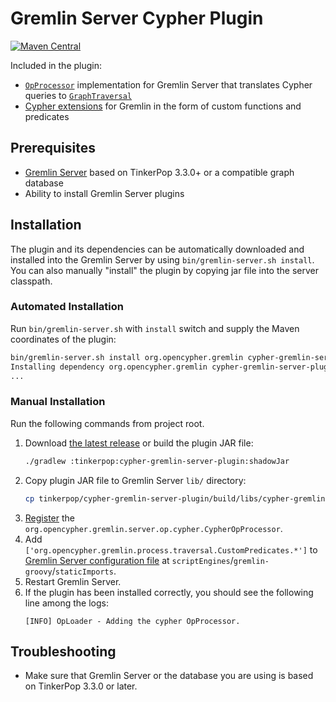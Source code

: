 # Gremlin Server Cypher Plugin

[![Maven Central](https://maven-badges.herokuapp.com/maven-central/org.opencypher.gremlin/cypher-gremlin-server-plugin/badge.svg?style=shield)](https://maven-badges.herokuapp.com/maven-central/org.opencypher.gremlin/cypher-gremlin-server-plugin)

Included in the plugin:

- [`OpProcessor`](https://tinkerpop.apache.org/docs/current/reference/#opprocessor-configurations) implementation for Gremlin Server that translates Cypher queries to [`GraphTraversal`](https://tinkerpop.apache.org/docs/current/reference/#traversal)
- [Cypher extensions](../cypher-gremlin-extensions) for Gremlin in the form of custom functions and predicates

## Prerequisites

- [Gremlin Server](https://tinkerpop.apache.org/) based on TinkerPop 3.3.0+ or a compatible graph database  
- Ability to install Gremlin Server plugins

## Installation

The plugin and its dependencies can be automatically downloaded and installed into the Gremlin Server by using `bin/gremlin-server.sh install`. You can also manually "install" the plugin by copying jar file into the server classpath.

### Automated Installation

Run `bin/gremlin-server.sh` with `install` switch and supply the Maven coordinates of the plugin:
```sh
bin/gremlin-server.sh install org.opencypher.gremlin cypher-gremlin-server-plugin 0.9.10
Installing dependency org.opencypher.gremlin cypher-gremlin-server-plugin 0.9.10
...
```

### Manual Installation

Run the following commands from project root.

1. Download [the latest release](https://github.com/opencypher/cypher-for-gremlin/releases) or build the plugin JAR file:
   ```sh
   ./gradlew :tinkerpop:cypher-gremlin-server-plugin:shadowJar
   ```
1. Copy plugin JAR file to Gremlin Server `lib/` directory:
   ```sh
   cp tinkerpop/cypher-gremlin-server-plugin/build/libs/cypher-gremlin-server-plugin-*-all.jar /path/to/gremlin-server/lib/
   ```
1. [Register](https://tinkerpop.apache.org/docs/current/reference/#opprocessor-configurations) the `org.opencypher.gremlin.server.op.cypher.CypherOpProcessor`.
1. Add `['org.opencypher.gremlin.process.traversal.CustomPredicates.*']` to [Gremlin Server configuration file](https://tinkerpop.apache.org/docs/current/reference/#_configuring_2) at `scriptEngines`/`gremlin-groovy`/`staticImports`.
1. Restart Gremlin Server.
1. If the plugin has been installed correctly, you should see the following line among the logs:
   ```
   [INFO] OpLoader - Adding the cypher OpProcessor.
   ```

## Troubleshooting

- Make sure that Gremlin Server or the database you are using is based on TinkerPop 3.3.0 or later.

